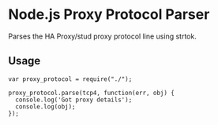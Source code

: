 # Node.js Proxy Protocol Parser

Parses the HA Proxy/stud proxy protocol line using strtok.

## Usage

```
var proxy_protocol = require("./");

proxy_protocol.parse(tcp4, function(err, obj) {
  console.log('Got proxy details');
  console.log(obj);
});
```

